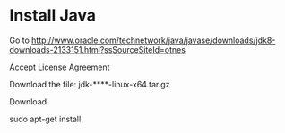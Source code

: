 Install Java
============



Go to <http://www.oracle.com/technetwork/java/javase/downloads/jdk8-downloads-2133151.html?ssSourceSiteId=otnes>


Accept License Agreement  

Download the file: jdk-****-linux-x64.tar.gz

Download 

sudo apt-get install 
